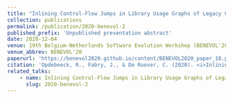 ```yaml
---
title: "Inlining Control-Flow Jumps in Library Usage Graphs of Legacy Code"
collection: publications
permalink: /publication/2020-benevol-2
published_prefix: 'Unpublished presentation abstract'
date: 2020-12-04
venue: 19th Belgium-Netherlands Software Evolution Workshop (BENEVOL'20)
venue_abbrev: BENEVOL'20
paperurl: 'https://benevol2020.github.io/content/BENEVOL2020_paper_18.pdf'
citation: 'Opdebeeck, R., Fabry, J., & De Roover, C. (2020). <i>Inlining Control-Flow Jumps in Library Usage Graphs of Legacy Code.</i> Abstract from 19th Belgium-Netherlands Software Evolution Workshop, Luxembourg City, Luxembourg.'
related_talks:
    - name: Inlining Control-Flow Jumps in Library Usage Graphs of Legacy Code
      slug: 2020-benevol-2
---
```

